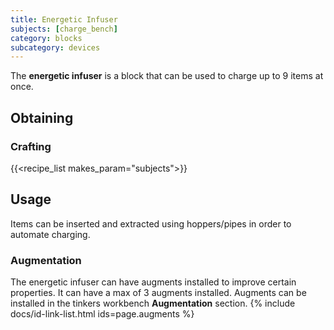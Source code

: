 ```yaml
---
title: Energetic Infuser
subjects: [charge_bench]
category: blocks
subcategory: devices
---
```


The **energetic infuser** is a block that can be used to charge up to 9 items at once.

Obtaining
---------

### Crafting
{{<recipe_list makes_param="subjects">}}

Usage
-----

Items can be inserted and extracted using hoppers/pipes in order to automate charging.

### Augmentation
The energetic infuser can have augments installed to improve certain properties.
It can have a max of 3 augments installed.
Augments can be installed in the tinkers workbench **Augmentation** section. 
{% include docs/id-link-list.html ids=page.augments %}

